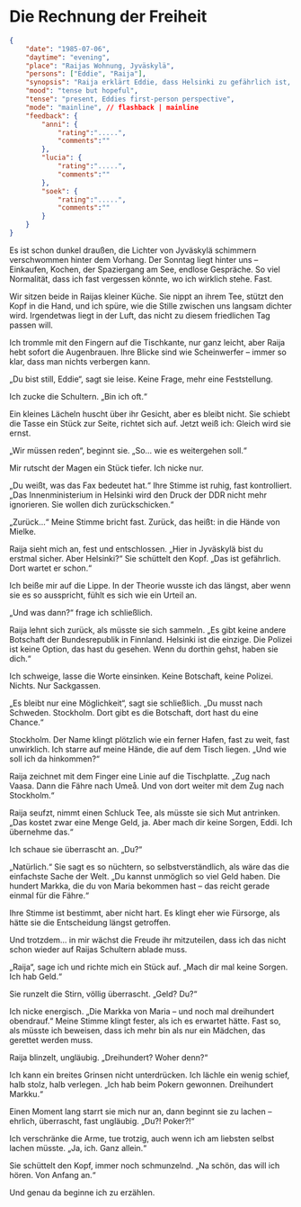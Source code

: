 # Die Rechnung der Freiheit

```json
{
    "date": "1985-07-06",
    "daytime": "evening",
    "place": "Raijas Wohnung, Jyväskylä",
    "persons": ["Eddie", "Raija"],
    "synopsis": "Raija erklärt Eddie, dass Helsinki zu gefährlich ist, und rät ihr, nach Schweden zu fliehen. Eddie verrät stolz, dass sie durch Poker genug Geld hat, um die Reise selbst zu bezahlen.",
    "mood": "tense but hopeful",
    "tense": "present, Eddies first-person perspective",
    "mode": "mainline", // flashback | mainline
    "feedback": {
        "anni": {
            "rating":".....",
            "comments":""
        },
        "lucia": {
            "rating":".....",
            "comments":""
        },
        "soek": {
            "rating":".....",
            "comments":""
        }
    }
}
```

Es ist schon dunkel draußen, die Lichter von Jyväskylä schimmern verschwommen
hinter dem Vorhang. Der Sonntag liegt hinter uns – Einkaufen, Kochen, der
Spaziergang am See, endlose Gespräche. So viel Normalität, dass ich fast
vergessen könnte, wo ich wirklich stehe. Fast.

Wir sitzen beide in Raijas kleiner Küche. Sie nippt an ihrem Tee, stützt den
Kopf in die Hand, und ich spüre, wie die Stille zwischen uns langsam dichter
wird. Irgendetwas liegt in der Luft, das nicht zu diesem friedlichen Tag passen
will.

Ich trommle mit den Fingern auf die Tischkante, nur ganz leicht, aber Raija hebt
sofort die Augenbrauen. Ihre Blicke sind wie Scheinwerfer – immer so klar, dass
man nichts verbergen kann.

„Du bist still, Eddie“, sagt sie leise. Keine Frage, mehr eine Feststellung.

Ich zucke die Schultern. „Bin ich oft.“

Ein kleines Lächeln huscht über ihr Gesicht, aber es bleibt nicht. Sie schiebt
die Tasse ein Stück zur Seite, richtet sich auf. Jetzt weiß ich: Gleich wird sie
ernst.

„Wir müssen reden“, beginnt sie. „So… wie es weitergehen soll.“

Mir rutscht der Magen ein Stück tiefer. Ich nicke nur.

„Du weißt, was das Fax bedeutet hat.“ Ihre Stimme ist ruhig, fast kontrolliert.
„Das Innenministerium in Helsinki wird den Druck der DDR nicht mehr ignorieren.
Sie wollen dich zurückschicken.“

„Zurück…“ Meine Stimme bricht fast. Zurück, das heißt: in die Hände von Mielke.

Raija sieht mich an, fest und entschlossen. „Hier in Jyväskylä bist du erstmal
sicher. Aber Helsinki?“ Sie schüttelt den Kopf. „Das ist gefährlich. Dort wartet
er schon.“

Ich beiße mir auf die Lippe. In der Theorie wusste ich das längst, aber wenn sie
es so ausspricht, fühlt es sich wie ein Urteil an.

„Und was dann?“ frage ich schließlich.

Raija lehnt sich zurück, als müsste sie sich sammeln. „Es gibt keine andere
Botschaft der Bundesrepublik in Finnland. Helsinki ist die einzige. Die Polizei
ist keine Option, das hast du gesehen. Wenn du dorthin gehst, haben sie dich.“

Ich schweige, lasse die Worte einsinken. Keine Botschaft, keine Polizei. Nichts.
Nur Sackgassen.

„Es bleibt nur eine Möglichkeit“, sagt sie schließlich. „Du musst nach Schweden.
Stockholm. Dort gibt es die Botschaft, dort hast du eine Chance.“

Stockholm. Der Name klingt plötzlich wie ein ferner Hafen, fast zu weit, fast
unwirklich. Ich starre auf meine Hände, die auf dem Tisch liegen. „Und wie soll
ich da hinkommen?“

Raija zeichnet mit dem Finger eine Linie auf die Tischplatte. „Zug nach Vaasa.
Dann die Fähre nach Umeå. Und von dort weiter mit dem Zug nach Stockholm.“

Raija seufzt, nimmt einen Schluck Tee, als müsste sie sich Mut antrinken. „Das
kostet zwar eine Menge Geld, ja. Aber mach dir keine Sorgen, Eddi. Ich übernehme
das.“

Ich schaue sie überrascht an. „Du?“

„Natürlich.“ Sie sagt es so nüchtern, so selbstverständlich, als wäre das die
einfachste Sache der Welt. „Du kannst unmöglich so viel Geld haben. Die hundert
Markka, die du von Maria bekommen hast – das reicht gerade einmal für die
Fähre.“

Ihre Stimme ist bestimmt, aber nicht hart. Es klingt eher wie Fürsorge, als
hätte sie die Entscheidung längst getroffen.

Und trotzdem… in mir wächst die Freude ihr mitzuteilen, dass ich das nicht schon
wieder auf Raijas Schultern ablade muss.

„Raija“, sage ich und richte mich ein Stück auf. „Mach dir mal keine Sorgen. Ich
hab Geld.“

Sie runzelt die Stirn, völlig überrascht. „Geld? Du?“

Ich nicke energisch. „Die Markka von Maria – und noch mal dreihundert
obendrauf.“ Meine Stimme klingt fester, als ich es erwartet hätte. Fast so, als
müsste ich beweisen, dass ich mehr bin als nur ein Mädchen, das gerettet werden
muss.

Raija blinzelt, ungläubig. „Dreihundert? Woher denn?“

Ich kann ein breites Grinsen nicht unterdrücken. Ich lächle ein wenig schief,
halb stolz, halb verlegen. „Ich hab beim Pokern gewonnen. Dreihundert Markku.“

Einen Moment lang starrt sie mich nur an, dann beginnt sie zu lachen – ehrlich,
überrascht, fast ungläubig. „Du?! Poker?!“

Ich verschränke die Arme, tue trotzig, auch wenn ich am liebsten selbst lachen
müsste. „Ja, ich. Ganz allein.“

Sie schüttelt den Kopf, immer noch schmunzelnd. „Na schön, das will ich hören.
Von Anfang an.“

Und genau da beginne ich zu erzählen.
